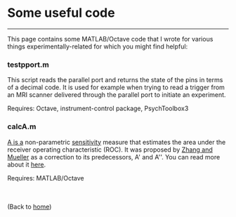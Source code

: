 # Some useful code

---

This page contains some MATLAB/Octave code that I wrote for various things experimentally-related for which you might find helpful:

### testpport.m

This script reads the parallel port and returns the state of the pins in terms of a decimal code. It is used for example when trying to read a trigger from an MRI scanner delivered through the parallel port to initiate an experiment.

Requires: Octave, instrument-control package, PsychToolbox3 

### calcA.m

[A is a](https://en.wikipedia.org/wiki/Law_of_identity) non-parametric [sensitivity](https://en.wikipedia.org/wiki/Detection_theory#Sensitivity_or_discriminability) measure that estimates the area under the receiver operating characteristic (ROC). It was proposed by [Zhang and Mueller](https://doi.org/10.1007/s11336-003-1119-8) as a correction to its predecessors, A' and A''. You can read more about it [here](https://sites.google.com/a/mtu.edu/whynotaprime/).

Requires: MATLAB/Octave


<br><br>(Back to [home](index.md)) 
